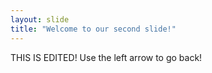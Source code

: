 ```yaml
---
layout: slide
title: "Welcome to our second slide!"
---
```

THIS IS EDITED!
Use the left arrow to go back!
